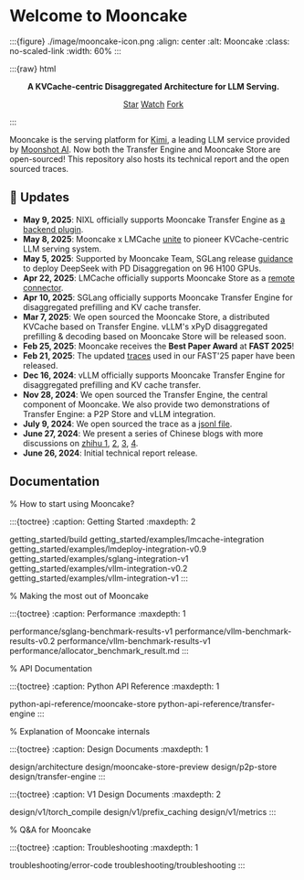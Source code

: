# Welcome to Mooncake

:::{figure} ./image/mooncake-icon.png
:align: center
:alt: Mooncake
:class: no-scaled-link
:width: 60%
:::

:::{raw} html
<p style="text-align:center">
<strong>A KVCache-centric Disaggregated Architecture for LLM Serving.
</strong>
</p>

<p style="text-align:center">
<script async defer src="https://buttons.github.io/buttons.js"></script>
<a class="github-button" href="https://github.com/kvcache-ai/Mooncake" data-show-count="true" data-size="large" aria-label="Star">Star</a>
<a class="github-button" href="https://github.com/kvcache-ai/Mooncake/subscription" data-icon="octicon-eye" data-size="large" aria-label="Watch">Watch</a>
<a class="github-button" href="https://github.com/kvcache-ai/Mooncake/fork" data-icon="octicon-repo-forked" data-size="large" aria-label="Fork">Fork</a>
</p>
:::

Mooncake is the serving platform for  <a href="https://kimi.ai/">Kimi</a>, a leading LLM service provided by <a href="https://www.moonshot.cn/">Moonshot AI</a>.
Now both the Transfer Engine and Mooncake Store are open-sourced!
This repository also hosts its technical report and the open sourced traces. 

<h2 id="updates">🔄 Updates</h2>

 - **May 9, 2025**: NIXL officially supports Mooncake Transfer Engine as [a backend plugin](https://github.com/ai-dynamo/nixl/blob/main/src/plugins/mooncake/README.md).
 - **May 8, 2025**: Mooncake x LMCache <a href="https://github.com/kvcache-ai/Mooncake/blob/main/doc/en/lmcache-integration.md" target="_blank">unite</a> to pioneer KVCache-centric LLM serving system.
 - **May 5, 2025**: Supported by Mooncake Team, SGLang release <a href="https://lmsys.org/blog/2025-05-05-large-scale-ep/" target="_blank">guidance</a> to deploy DeepSeek with PD Disaggregation on 96 H100 GPUs.
 - **Apr 22, 2025**: LMCache officially supports Mooncake Store as a <a href="https://blog.lmcache.ai/2025-04-22-tencent/" target="_blank">remote connector</a>.
 - **Apr 10, 2025**: SGLang officially supports Mooncake Transfer Engine for disaggregated prefilling and KV cache transfer.
 - **Mar 7, 2025**: We open sourced the Mooncake Store, a distributed KVCache based on Transfer Engine. vLLM's xPyD disaggregated prefilling & decoding based on Mooncake Store will be released soon.
 - **Feb 25, 2025**: Mooncake receives the **Best Paper Award** at **FAST 2025**!
 - **Feb 21, 2025**: The updated <a href="https://github.com/kvcache-ai/Mooncake/tree/main/FAST25-release/traces" target="_blank">traces</a> used in our FAST'25 paper have been released.
 - **Dec 16, 2024**: vLLM officially supports Mooncake Transfer Engine for disaggregated prefilling and KV cache transfer.
 - **Nov 28, 2024**: We open sourced the Transfer Engine, the central component of Mooncake. We also provide two demonstrations of Transfer Engine: a P2P Store and vLLM integration.
 - **July 9, 2024**: We open sourced the trace as a <a href="https://github.com/kvcache-ai/Mooncake/blob/main/mooncake_trace.jsonl" target="_blank">jsonl file</a>.
 - **June 27, 2024**: We present a series of Chinese blogs with more discussions on <a href="https://zhuanlan.zhihu.com/p/705754254">zhihu 1</a>, <a href="https://zhuanlan.zhihu.com/p/705910725">2</a>, <a href="https://zhuanlan.zhihu.com/p/706204757">3</a>, <a href="https://zhuanlan.zhihu.com/p/707997501">4</a>.
 - **June 26, 2024**: Initial technical report release.

## Documentation

% How to start using Mooncake?

:::{toctree}
:caption: Getting Started
:maxdepth: 2

getting_started/build
getting_started/examples/lmcache-integration
getting_started/examples/lmdeploy-integration-v0.9
getting_started/examples/sglang-integration-v1
getting_started/examples/vllm-integration-v0.2
getting_started/examples/vllm-integration-v1
:::

% Making the most out of Mooncake

:::{toctree}
:caption: Performance
:maxdepth: 1

performance/sglang-benchmark-results-v1
performance/vllm-benchmark-results-v0.2
performance/vllm-benchmark-results-v1
performance/allocator_benchmark_result.md
:::

% API Documentation

:::{toctree}
:caption: Python API Reference
:maxdepth: 1

python-api-reference/mooncake-store
python-api-reference/transfer-engine
:::

% Explanation of Mooncake internals

:::{toctree}
:caption: Design Documents
:maxdepth: 1

design/architecture
design/mooncake-store-preview
design/p2p-store
design/transfer-engine
:::

:::{toctree}
:caption: V1 Design Documents
:maxdepth: 2

design/v1/torch_compile
design/v1/prefix_caching
design/v1/metrics
:::

% Q&A for Mooncake

:::{toctree}
:caption: Troubleshooting
:maxdepth: 1

troubleshooting/error-code
troubleshooting/troubleshooting
:::
